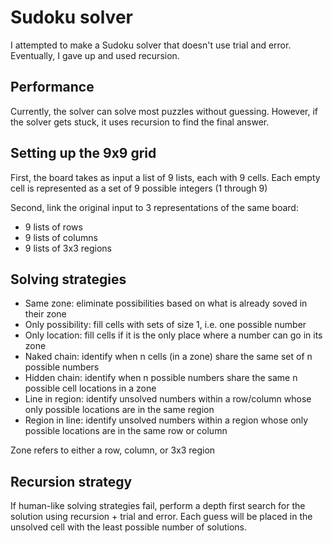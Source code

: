 # Sudoku solver
I attempted to make a Sudoku solver that doesn't use trial and error.
Eventually, I gave up and used recursion.

## Performance
Currently, the solver can solve most puzzles without guessing.
However, if the solver gets stuck, it uses recursion to find the final answer.

## Setting up the 9x9 grid
First, the board takes as input a list of 9 lists, each with 9 cells.
Each empty cell is represented as a set of 9 possible integers (1 through 9)

Second, link the original input to 3 representations of the same board:
* 9 lists of rows
* 9 lists of columns
* 9 lists of 3x3 regions

## Solving strategies
* Same zone: eliminate possibilities based on what is already soved in their zone
* Only possibility: fill cells with sets of size 1, i.e. one possible number
* Only location: fill cells if it is the only place where a number can go in its zone
* Naked chain: identify when n cells (in a zone) share the same set of n possible numbers
* Hidden chain: identify when n possible numbers share the same n possible cell locations in a zone
* Line in region: identify unsolved numbers within a row/column whose only possible locations are in the same region
* Region in line: identify unsolved numbers within a region whose only possible locations are in the same row or column

Zone refers to either a row, column, or 3x3 region

## Recursion strategy
If human-like solving strategies fail, perform a depth first search for the solution using recursion + trial and error.
Each guess will be placed in the unsolved cell with the least possible number of solutions.
